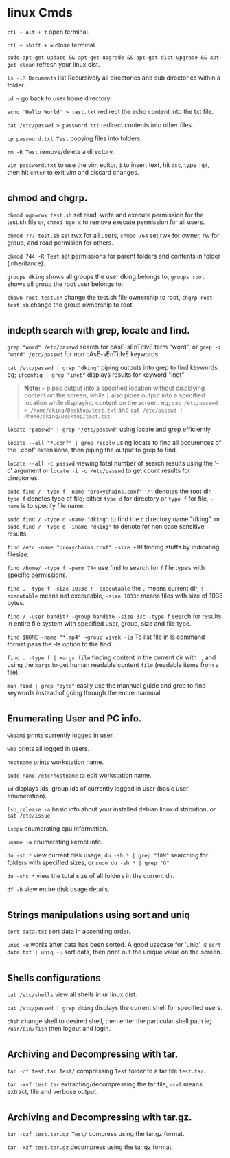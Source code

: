# linux Cmds

```ctl + alt + t``` open terminal.

```ctl + shift + w``` close terminal.

```sudo apt-get update && apt-get upgrade && apt-get dist-upgrade && apt-get clean``` refresh your linux dist.

```ls -lR Documents``` list Recursively all directories and sub directories within a folder.

```cd ~``` go back to user home directory.

```echo 'Hello World' > test.txt``` redirect the echo content into the txt file.

```cat /etc/passwd > password.txt``` redirect contents into other files.

```cp password.txt Test``` copying files into folders.

```rm -R Test``` remove/delete a directory.

```vim password.txt``` to use the vim editor, ```i``` to insert text, hit ```esc```, type ```:q!```, then hit ```enter``` to exit vim and discard changes.

#
## chmod and chgrp.

```chmod ugo=rwx test.sh``` set read, write and execute permission for the test.sh file or, ```chmod ugo-x``` to remove execute permission for all users.

```chmod 777 test.sh``` set rwx for all users, ```chmod 764``` set rwx for owner, rw for group, and read permision for others.

```chmod 744 -R Test``` set permissions for parent folders and contents in folder (inheritance).

```groups dking``` shows all groups the user dking belongs to, ```groups root``` shows all group the root user belongs to.

```chown root test.sh``` change the test.sh file ownership to root, ```chgrp root test.sh``` change the group ownership to root.

#
## indepth search with grep, locate and find.
```grep "word" /etc/passwd``` search for cAsE-sEnTitIvE term "word", or ```grep -i "word" /etc/passwd``` for non cAsE-sEnTitIvE keywords.

```cat /etc/passwd | grep "dking"``` piping outputs into grep to find keywords. eg; ```ifconfig | grep "inet"``` displays results for keyword "inet"

> __Note:__ ```>``` pipes output into a specified location without displaying content on the screen, while ```|``` also pipes output into a specified location while displaying content on the screen. eg; ```cat /etc/passwd > /home/dking/Desktop/test.txt``` and ```cat /etc/passwd | /home/dking/Desktop/test.txt```

```locate "passwd" | grep "/etc/passwd"``` using locate and grep efficiently.

```locate --all "*.conf" | grep resolv``` using locate to find all occurences of the '.conf' extensions, then piping the output to grep to find.

```locate --all -c passwd``` viewing total number of search results using the '-c' argument or ```locate -i -c /etc/passwd``` to get count results for directories.

```sudo find / -type f -name "proxychains.conf"``` ```'/'``` denotes the root dir, ```-type f``` denotes type of file; either ```type d``` for directory or ```type f``` for file, ```-name``` is to specify file name.

```sudo find / -type d -name "dking"``` to find the ```d``` directory name "dking". or ```sudo find / -type d -iname "dking"``` to denote for non case sensitive results.

```find /etc -name "proxychains.conf" -size +1M``` finding stuffs by indicating filesize.

```find /home/ -type f -perm 744``` use find to search for ```f``` file types with specific permissions.

```find . -type f -size 1033c ! -executable``` the ```.``` means current dir, ```! -executable``` means not executable, ```-size 1033c``` means files with size of 1033 bytes.

```find / -user bandit7 -group bandit6 -size 33c -type f``` search for results in entire file system with specified user, group, size and file type.

```find $HOME -name "*.mp4" -group vivek -ls``` To list file in ls command format pass the -ls option to the find.


```find . -type f | xargs file``` finding content in the current dir with ```.```, and using the ```xargs``` to get human readable content ```file``` (readable items from a file).

```man find | grep "byte"``` easily use the mannual guide and grep to find keywords instead of going through the entire mannual.



#
## Enumerating User and PC info.

```whoami``` prints currently logged in user.

```who``` prints all logged in users.

```hostname``` prints workstation name.

```sudo nano /etc/hostname``` to edit workstation name. 

```id``` displays ids, group ids of currently logged in user (basic user enumeration).


```lsb_release -a``` basic info about your installed debian linux distribution, or ```cat /etc/issue```

```lscpu``` enumerating cpu information.

```uname -a``` enumerating kernel info.

```du -sh *``` view current disk usage, ```du -sh * | grep "10M"``` searching for folders with specified sizes, or ```sudo du -sh * | grep "G"```

```du -shc *``` view the total size of all folders in the current dir.

```df -h``` view entire disk usage details.



#
## Strings manipulations using sort and uniq

```sort data.txt``` sort data in accending order.

```uniq -u``` works after data has been sorted. A good usecase for 'uniq' is ```sort data.txt | uniq -u``` sort data, then print out the unique value on the screen.


#
## Shells configurations
```cat /etc/shells``` view all shells in ur linux dist.

```cat /etc/passwd | grep dking``` displays the current shell for specified users.

```chsh``` change shell to desired shell, then enter the particular shell path ie; ```/usr/bin/fish``` then logout and login.

#
## Archiving and Decompressing with tar.
```tar -cf test.tar Test/``` compressing ```Test``` folder to a tar file ```test.tar```.

```tar -xvf test.tar``` extracting/decompressing the tar file, ```-xvf``` means extract, file and verbose output.

#
## Archiving and Decompressing with tar.gz.
```tar -czf test.tar.gz Test/``` compress using the tar.gz format.

```tar -xzf test.tar.gz``` decompress using the tar.gz format.